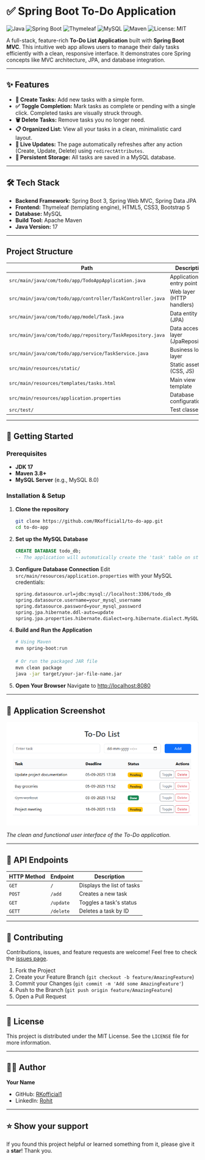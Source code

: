 # ✅ Spring Boot To-Do Application

![Java](https://img.shields.io/badge/Java-17-orange?logo=java&logoColor=white)
![Spring Boot](https://img.shields.io/badge/Spring%20Boot-3.0.6-brightgreen?logo=springboot)
![Thymeleaf](https://img.shields.io/badge/Thymeleaf-3.1-%23005C0F?logo=thymeleaf)
![MySQL](https://img.shields.io/badge/MySQL-8.0-blue?logo=mysql)
![Maven](https://img.shields.io/badge/Maven-3.8+-blue?logo=apachemaven)
![License: MIT](https://img.shields.io/badge/License-MIT-lightgrey.svg)

A full-stack, feature-rich **To-Do List Application** built with **Spring Boot MVC**. This intuitive web app allows users to manage their daily tasks efficiently with a clean, responsive interface. It demonstrates core Spring concepts like MVC architecture, JPA, and database integration.

---

## ✨ Features

-   **📝 Create Tasks:** Add new tasks with a simple form.
-   **✅ Toggle Completion:** Mark tasks as complete or pending with a single click. Completed tasks are visually struck through.
-   **🗑️ Delete Tasks:** Remove tasks you no longer need.
-   **📋 Organized List:** View all your tasks in a clean, minimalistic card layout.
-   **🔄 Live Updates:** The page automatically refreshes after any action (Create, Update, Delete) using `redirectAttributes`.
-   **💾 Persistent Storage:** All tasks are saved in a MySQL database.

---

## 🛠️ Tech Stack

-   **Backend Framework:** Spring Boot 3, Spring Web MVC, Spring Data JPA
-   **Frontend:** Thymeleaf (templating engine), HTML5, CSS3, Bootstrap 5
-   **Database:** MySQL
-   **Build Tool:** Apache Maven
-   **Java Version:** 17

---

## Project Structure

| Path | Description |
|------|-------------|
| `src/main/java/com/todo/app/TodoAppApplication.java` | Application entry point |
| `src/main/java/com/todo/app/controller/TaskController.java` | Web layer (HTTP handlers) |
| `src/main/java/com/todo/app/model/Task.java` | Data entity (JPA) |
| `src/main/java/com/todo/app/repository/TaskRepository.java` | Data access layer (JpaRepository) |
| `src/main/java/com/todo/app/service/TaskService.java` | Business logic layer |
| `src/main/resources/static/` | Static assets (CSS, JS) |
| `src/main/resources/templates/tasks.html` | Main view template |
| `src/main/resources/application.properties` | Database configuration |
| `src/test/` | Test classes |

---

## 🚀 Getting Started

### Prerequisites

-   **JDK 17**
-   **Maven 3.8+**
-   **MySQL Server** (e.g., MySQL 8.0)

### Installation & Setup

1.  **Clone the repository**
    ```bash
    git clone https://github.com/RKofficial1/to-do-app.git
    cd to-do-app
    ```

2.  **Set up the MySQL Database**
    ```sql
    CREATE DATABASE todo_db;
    -- The application will automatically create the 'task' table on startup.
    ```

3.  **Configure Database Connection**
    Edit `src/main/resources/application.properties` with your MySQL credentials:
    ```properties
    spring.datasource.url=jdbc:mysql://localhost:3306/todo_db
    spring.datasource.username=your_mysql_username
    spring.datasource.password=your_mysql_password
    spring.jpa.hibernate.ddl-auto=update
    spring.jpa.properties.hibernate.dialect=org.hibernate.dialect.MySQLDialect
    ```

4.  **Build and Run the Application**
    ```bash
    # Using Maven
    mvn spring-boot:run

    # Or run the packaged JAR file
    mvn clean package
    java -jar target/your-jar-file-name.jar
    ```

5.  **Open Your Browser**
    Navigate to [http://localhost:8080](http://localhost:8080)

---

## 📸 Application Screenshot

![Spring Boot To-Do App Screenshot](src/main/resources/static/img.png) <!-- Replace 'screenshot.png' with the path to your actual image -->

*The clean and functional user interface of the To-Do application.*

---

## 🔧 API Endpoints

| HTTP Method | Endpoint      | Description                |
|-------------|---------------|----------------------------|
| `GET`       | `/`           | Displays the list of tasks |
| `POST`      | `/add`        | Creates a new task         |
| `GET`      | `/update`     | Toggles a task's status    |
| `GETT`      | `/delete`     | Deletes a task by ID       |

---

## 🤝 Contributing

Contributions, issues, and feature requests are welcome! Feel free to check the [issues page](../../issues).

1. Fork the Project
2. Create your Feature Branch (`git checkout -b feature/AmazingFeature`)
3. Commit your Changes (`git commit -m 'Add some AmazingFeature'`)
4. Push to the Branch (`git push origin feature/AmazingFeature`)
5. Open a Pull Request
---

## 📜 License

This project is distributed under the MIT License. See the `LICENSE` file for more information.

---

## 🙋‍♂️ Author

**Your Name**
- GitHub: [RKofficial1](https://github.com/RKofficial1)
- LinkedIn: [Rohit](https://www.linkedin.com/in/rohit-honakhande-083538259/)

---

## ⭐ Show your support

If you found this project helpful or learned something from it, please give it a **star**! Thank you.
